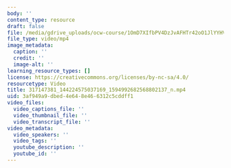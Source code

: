 ```yaml
---
body: ''
content_type: resource
draft: false
file: /media/gdrive_uploads/ocw-course/1OmD7XIfbPV4DzJvAFHTr42oO1JlYYHVl/317147381_144224575037169_1594992682568802137_n.mp4
file_type: video/mp4
image_metadata:
  caption: ''
  credit: ''
  image-alt: ''
learning_resource_types: []
license: https://creativecommons.org/licenses/by-nc-sa/4.0/
resourcetype: Video
title: 317147381_144224575037169_1594992682568802137_n.mp4
uid: 3af949a9-dbed-4e64-8e46-6312c5cddff1
video_files:
  video_captions_file: ''
  video_thumbnail_file: ''
  video_transcript_file: ''
video_metadata:
  video_speakers: ''
  video_tags: ''
  youtube_description: ''
  youtube_id: ''
---
```

